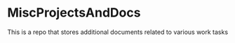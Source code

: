 # MiscProjectsAndDocs
This is a repo that stores additional documents related to various work tasks
